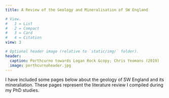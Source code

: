 ```yaml
---
title: A Review of the Geology and Mineralisation of SW England

# View.
#   1 = List
#   2 = Compact
#   3 = Card
#   4 = Citation
view: 3

# Optional header image (relative to `static/img/` folder).
header:
  caption: Porthcurno towards Logan Rock &copy; Chris Yeomans (2019)
  image: porthcurnoheader.jpg
---
```


I have included some pages below about the geology of SW England and its mineraliation. These pages represent the literature review I compiled during my PhD studies.

